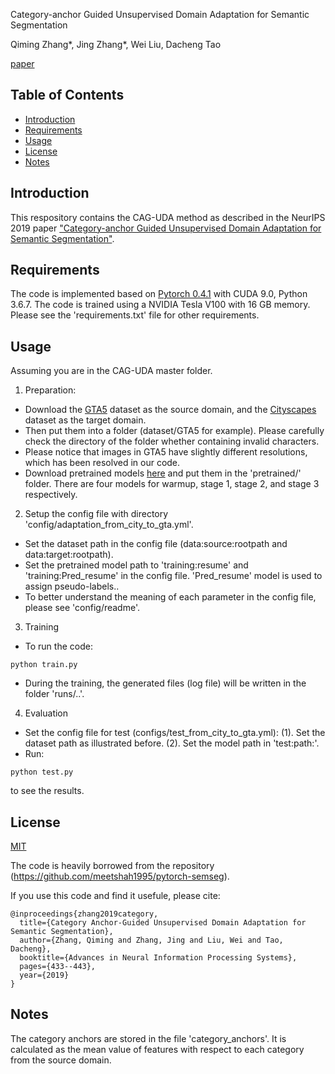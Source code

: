 Category-anchor Guided Unsupervised Domain Adaptation for Semantic Segmentation

Qiming Zhang*, Jing Zhang*, Wei Liu, Dacheng Tao

[paper](https://arxiv.org/abs/1910.13049)


## Table of Contents

- [Introduction](#introduction)
- [Requirements](#requirements)
- [Usage](#usage)
- [License](#license)
- [Notes](#note)

## Introduction

This respository contains the CAG-UDA method as described in the NeurIPS 2019 paper ["Category-anchor Guided Unsupervised Domain Adaptation for Semantic Segmentation"](https://arxiv.org/abs/1910.13049).

## Requirements

The code is implemented based on [Pytorch 0.4.1](https://pytorch.org/) with CUDA 9.0, Python 3.6.7. The code is trained using a NVIDIA Tesla V100 with 16 GB memory. Please see the 'requirements.txt' file for other requirements.

## Usage

Assuming you are in the CAG-UDA master folder.

1. Preparation:
* Download the [GTA5](https://download.visinf.tu-darmstadt.de/data/from_games/) dataset as the source domain, and the [Cityscapes](https://www.cityscapes-dataset.com/) dataset as the target domain.
* Then put them into a folder (dataset/GTA5 for example). Please carefully check the directory of the folder whether containing invalid characters.
* Please notice that images in GTA5 have slightly different resolutions, which has been resolved in our code.
* Download pretrained models [here](https://www.dropbox.com/sh/ysnwdj70l3t4hxu/AADPx3ecwAlv4syrKDAIS7vpa?dl=0) and put them in the 'pretrained/' folder. There are four models for warmup, stage 1, stage 2, and stage 3 respectively.

2. Setup the config file with directory 'config/adaptation_from_city_to_gta.yml'.
* Set the dataset path in the config file (data:source:rootpath and data:target:rootpath).
* Set the pretrained model path to 'training:resume' and 'training:Pred_resume' in the config file. 'Pred_resume' model is used to assign pseudo-labels..
* To better understand the meaning of each parameter in the config file, please see 'config/readme'.

3. Training
* To run the code:
~~~~
python train.py
~~~~
* During the training, the generated files (log file) will be written in the folder 'runs/..'.

4. Evaluation
* Set the config file for test (configs/test_from_city_to_gta.yml):
    (1). Set the dataset path as illustrated before.
    (2). Set the model path in 'test:path:'.
* Run:
~~~~
python test.py
~~~~
to see the results.
<!-- 
to train the neural network from GTA5 to Cityscapes:
    config file: config/adaptation_from_city_to_gta.yml
    1. set the dataset path in the config file (data:source:rootpath, 'dataset/GTA5' for example)
    2. set the model path to 'training:resume' and 'training:Pred_resume' in the config file (pretrained/from_gta5_to_cityscapes_on_deeplab101_best_model_warmup.pkl for example as training from warmup)
    3. run 'train.py'

to evaluate the model on Cityscapes validation set:
    config file: config/test_from_city_to_gta.yml
    1. set the dataset path in the config file (data:source:rootpath)
    2. set the model path in the config file (test:path)
    2. run 'test.py' -->




## License

[MIT](LICENSE)

The code is heavily borrowed from the repository (https://github.com/meetshah1995/pytorch-semseg).

If you use this code and find it usefule, please cite:
~~~~
@inproceedings{zhang2019category,
  title={Category Anchor-Guided Unsupervised Domain Adaptation for Semantic Segmentation},
  author={Zhang, Qiming and Zhang, Jing and Liu, Wei and Tao, Dacheng},
  booktitle={Advances in Neural Information Processing Systems},
  pages={433--443},
  year={2019}
}
~~~~

## Notes
The category anchors are stored in the file 'category_anchors'. It is calculated as the mean value of features with respect to each category from the source domain.